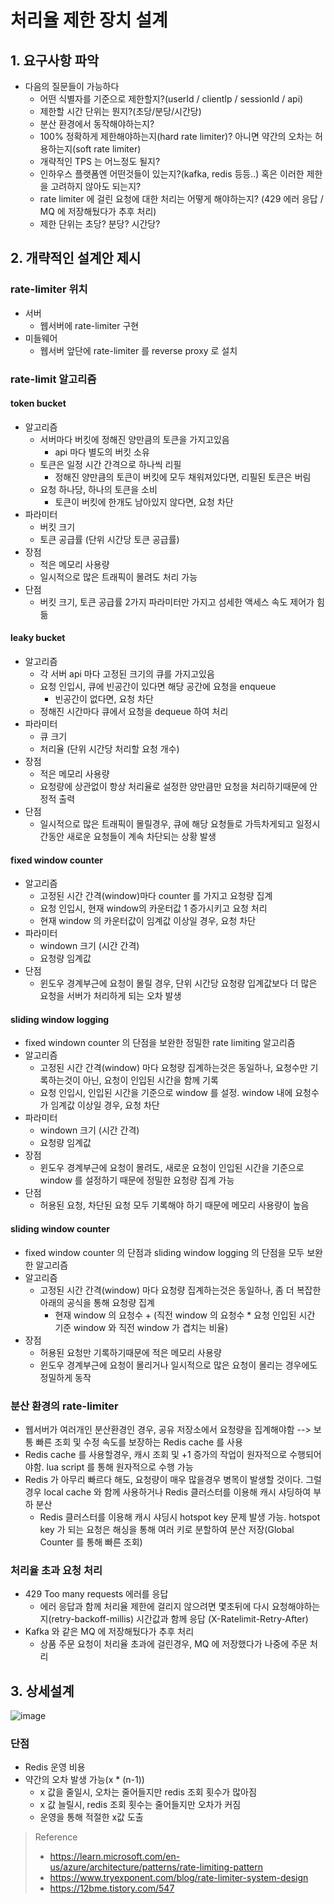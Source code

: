 # 처리율 제한 장치 설계

## 1. 요구사항 파악
* 다음의 질문들이 가능하다
  * 어떤 식별자를 기준으로 제한할지?(userId / clientIp / sessionId / api)
  * 제한할 시간 단위는 뭔지?(초당/분당/시간당)
  * 분산 환경에서 동작해야하는지?
  * 100% 정확하게 제한해야하는지(hard rate limiter)? 아니면 약간의 오차는 허용하는지(soft rate limiter)
  * 개략적인 TPS 는 어느정도 될지?
  * 인하우스 플랫폼엔 어떤것들이 있는지?(kafka, redis 등등..) 혹은 이러한 제한을 고려하지 않아도 되는지?
  * rate limiter 에 걸린 요청에 대한 처리는 어떻게 해야하는지? (429 에러 응답 / MQ 에 저장해뒀다가 추후 처리)
  * 제한 단위는 초당? 분당? 시간당?

## 2. 개략적인 설계안 제시
### rate-limiter 위치
* 서버
  * 웹서버에 rate-limiter 구현
* 미들웨어
  * 웹서버 앞단에 rate-limiter 를 reverse proxy 로 설치 

### rate-limit 알고리즘
#### token bucket
* 알고리즘
  * 서버마다 버킷에 정해진 양만큼의 토큰을 가지고있음
    * api 마다 별도의 버킷 소유
  * 토큰은 일정 시간 간격으로 하나씩 리필
    * 정해진 양만큼의 토큰이 버킷에 모두 채워져있다면, 리필된 토큰은 버림
  * 요청 하나당, 하나의 토큰을 소비
    * 토큰이 버킷에 한개도 남아있지 않다면, 요청 차단
* 파라미터
  * 버킷 크기
  * 토큰 공급률 (단위 시간당 토큰 공급률)
* 장점
  * 적은 메모리 사용량
  * 일시적으로 많은 트래픽이 몰려도 처리 가능
* 단점
  * 버킷 크기, 토큰 공급률 2가지 파라미터만 가지고 섬세한 액세스 속도 제어가 힘듦

#### leaky bucket
* 알고리즘
  * 각 서버 api 마다 고정된 크기의 큐를 가지고있음
  * 요청 인입시, 큐에 빈공간이 있다면 해당 공간에 요청을 enqueue
    * 빈공간이 없다면, 요청 차단
  * 정해진 시간마다 큐에서 요청을 dequeue 하여 처리
* 파라미터
  * 큐 크기
  * 처리율 (단위 시간당 처리할 요청 개수)
* 장점
  * 적은 메모리 사용량
  * 요청량에 상관없이 항상 처리율로 설정한 양만큼만 요청을 처리하기때문에 안정적 출력
* 단점
  * 일시적으로 많은 트래픽이 몰릴경우, 큐에 해당 요청들로 가득차게되고 일정시간동안 새로운 요청들이 계속 차단되는 상황 발생

#### fixed window counter
* 알고리즘
  * 고정된 시간 간격(window)마다 counter 를 가지고 요청량 집계
  * 요청 인입시, 현재 window의 카운터값 1 증가시키고 요청 처리
  * 현재 window 의 카운터값이 임계값 이상일 경우, 요청 차단
* 파라미터
  * windown 크기 (시간 간격)
  * 요청량 임계값
* 단점
  * 윈도우 경계부근에 요청이 몰릴 경우, 단위 시간당 요청량 입계값보다 더 많은 요청을 서버가 처리하게 되는 오차 발생

#### sliding window logging
* fixed windown counter 의 단점을 보완한 정밀한 rate limiting 알고리즘
* 알고리즘
  * 고정된 시간 간격(window) 마다 요청량 집계하는것은 동일하나, 요청수만 기록하는것이 아닌, 요청이 인입된 시간을 함께 기록
  * 요청 인입시, 인입된 시간을 기준으로 window 를 설정. window 내에 요청수가 임계값 이상일 경우, 요청 차단
* 파라미터
  * windown 크기 (시간 간격)
  * 요청량 임계값
* 장점
  * 윈도우 경계부근에 요청이 몰려도, 새로운 요청이 인입된 시간을 기준으로 window 를 설정하기 때문에 정밀한 요청량 집계 가능
* 단점
  * 허용된 요청, 차단된 요청 모두 기록해야 하기 때문에 메모리 사용량이 높음

#### sliding window counter
* fixed window counter 의 단점과 sliding window logging 의 단점을 모두 보완한 알고리즘
* 알고리즘
  * 고정된 시간 간격(window) 마다 요청량 집계하는것은 동일하나, 좀 더 복잡한 아래의 공식을 통해 요청량 집계
    * 현재 window 의 요청수 + (직전 window 의 요청수 * 요청 인입된 시간 기준 window 와 직전 window 가 겹치는 비율)
* 장점
  * 허용된 요청만 기록하기때문에 적은 메모리 사용량
  * 윈도우 경계부근에 요청이 몰리거나 일시적으로 많은 요청이 몰리는 경우에도 정밀하게 동작

### 분산 환경의 rate-limiter
* 웹서버가 여러개인 분산환경인 경우, 공유 저장소에서 요청량을 집계해야함 --> 보통 빠른 조회 및 수정 속도를 보장하는 Redis cache 를 사용 
* Redis cache 를 사용할경우, 캐시 조회 및 +1 증가의 작업이 원자적으로 수행되어야함. lua script 를 통해 원자적으로 수행 가능
* Redis 가 아무리 빠르다 해도, 요청량이 매우 많을경우 병목이 발생할 것이다. 그럴경우 local cache 와 함께 사용하거나 Redis 클러스터를 이용해 캐시 샤딩하여 부하 분산
  * Redis 클러스터를 이용해 캐시 샤딩시 hotspot key 문제 발생 가능. hotspot key 가 되는 요청은 해싱을 통해 여러 키로 분할하여 분산 저장(Global Counter 를 통해 빠른 조회)

### 처리율 초과 요청 처리
* 429 Too many requests 에러를 응답
  * 에러 응답과 함께 처리율 제한에 걸리지 않으려면 몇초뒤에 다시 요청해야하는지(retry-backoff-millis) 시간값과 함께 응답 (X-Ratelimit-Retry-After)
* Kafka 와 같은 MQ 에 저장해뒀다가 추후 처리
  * 상품 주문 요청이 처리율 초과에 걸린경우, MQ 에 저장했다가 나중에 주문 처리

## 3. 상세설계

![image](https://github.com/JisooOh94/study/assets/48702893/cd5e7a8d-89ac-4b51-8da6-c970c46a732d)

### 단점
* Redis 운영 비용
* 약간의 오차 발생 가능(x * (n-1))
  * x 값을 줄일시, 오차는 줄어들지만 redis 조회 횟수가 많아짐
  * x 값 늘릴시, redis 조회 횟수는 줄어들지만 오차가 커짐
  * 운영을 통해 적절한 x값 도출

  
> Reference
> * https://learn.microsoft.com/en-us/azure/architecture/patterns/rate-limiting-pattern
> * https://www.tryexponent.com/blog/rate-limiter-system-design
> * https://12bme.tistory.com/547
